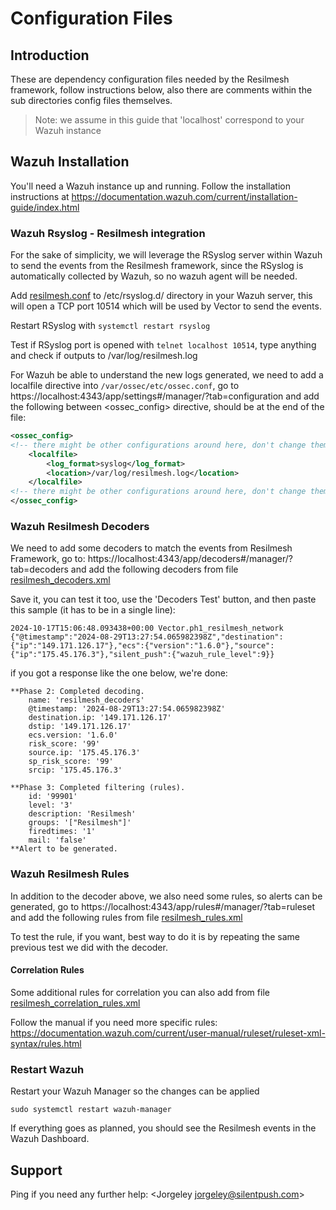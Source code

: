 # Configuration Files

## Introduction
These are dependency configuration files needed by the Resilmesh framework, follow instructions below, also there are comments within the sub directories config files themselves.

>Note: we assume in this guide that 'localhost' correspond to your Wazuh instance

## Wazuh Installation
You'll need a Wazuh instance up and running. Follow the installation instructions at https://documentation.wazuh.com/current/installation-guide/index.html

### Wazuh Rsyslog - Resilmesh integration
For the sake of simplicity, we will leverage the RSyslog server within Wazuh to send the events from the Resilmesh framework, since the RSyslog is automatically collected
by Wazuh, so no wazuh agent will be needed.

Add [resilmesh.conf](./wazuh/rsyslog/resilmesh.conf) to /etc/rsyslog.d/ directory in your Wazuh server, this will open a TCP port 10514 which will be used by Vector
to send the events.

Restart RSyslog with `systemctl restart rsyslog`

Test if RSyslog port is opened with `telnet localhost 10514`, type anything and check if outputs to /var/log/resilmesh.log

For Wazuh be able to understand the new logs generated, we need to add a localfile directive into `/var/ossec/etc/ossec.conf`,
go to https://localhost:4343/app/settings#/manager/?tab=configuration and add the following between <ossec_config> directive,
should be at the end of the file:
```xml
<ossec_config>
<!-- there might be other configurations around here, don't change them -->
    <localfile>
        <log_format>syslog</log_format>
        <location>/var/log/resilmesh.log</location>
    </localfile>
<!-- there might be other configurations around here, don't change them -->
</ossec_config>
```

### Wazuh Resilmesh Decoders
We need to add some decoders to match the events from Resilmesh Framework, go to: https://localhost:4343/app/decoders#/manager/?tab=decoders
and add the following decoders from file [resilmesh_decoders.xml](./wazuh/decoders/resilmesh_decoders.xml)

Save it, you can test it too, use the 'Decoders Test' button, and then paste this sample (it has to be in a single line):
```text
2024-10-17T15:06:48.093438+00:00 Vector.ph1_resilmesh_network  {"@timestamp":"2024-08-29T13:27:54.065982398Z","destination":{"ip":"149.171.126.17"},"ecs":{"version":"1.6.0"},"source":{"ip":"175.45.176.3"},"silent_push":{"wazuh_rule_level":9}}
```
if you got a response like the one below, we're done:
```text
**Phase 2: Completed decoding.
	name: 'resilmesh_decoders'
	@timestamp: '2024-08-29T13:27:54.065982398Z'
	destination.ip: '149.171.126.17'
	dstip: '149.171.126.17'
	ecs.version: '1.6.0'
	risk_score: '99'
	source.ip: '175.45.176.3'
	sp_risk_score: '99'
	srcip: '175.45.176.3'

**Phase 3: Completed filtering (rules).
	id: '99901'
	level: '3'
	description: 'Resilmesh'
	groups: '["Resilmesh"]'
	firedtimes: '1'
	mail: 'false'
**Alert to be generated.
```

### Wazuh Resilmesh Rules
In addition to the decoder above, we also need some rules, so alerts can be generated, go to
https://localhost:4343/app/rules#/manager/?tab=ruleset and add the following rules from file 
[resilmesh_rules.xml](./wazuh/rules/resilmesh_rules.xml)

To test the rule, if you want, best way to do it is by repeating the same previous test we did with the decoder.
#### Correlation Rules
Some additional rules for correlation you can also add from file [resilmesh_correlation_rules.xml](./wazuh/rules/resilmesh_correlation_rules.xml)

Follow the manual if you need more specific rules: https://documentation.wazuh.com/current/user-manual/ruleset/ruleset-xml-syntax/rules.html

### Restart Wazuh
Restart your Wazuh Manager so the changes can be applied
```shell
sudo systemctl restart wazuh-manager
```
If everything goes as planned, you should see the Resilmesh events in the Wazuh Dashboard.

## Support
Ping if you need any further help: <Jorgeley [jorgeley@silentpush.com](jorgeley@silentpush.com)>
